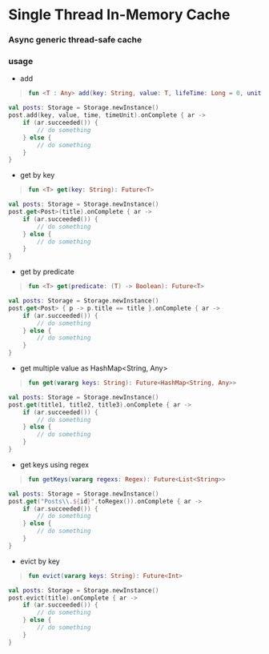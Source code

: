 # Single Thread In-Memory Cache

### Async generic thread-safe cache

### usage
- add
> ```kotlin 
> fun <T : Any> add(key: String, value: T, lifeTime: Long = 0, unit: TimeUnit = TimeUnit.SECONDS): Future<Boolean>
> ```
```kotlin
val posts: Storage = Storage.newInstance()
post.add(key, value, time, timeUnit).onComplete { ar ->
    if (ar.succeeded()) {
        // do something
    } else {
        // do something
    }
}
```

- get by key
> ```kotlin 
> fun <T> get(key: String): Future<T>
> ```
```kotlin
val posts: Storage = Storage.newInstance()
post.get<Post>(title).onComplete { ar ->
    if (ar.succeeded()) {
        // do something
    } else {
        // do something
    }
}
```

- get by predicate
> ```kotlin 
> fun <T> get(predicate: (T) -> Boolean): Future<T>
> ```
```kotlin
val posts: Storage = Storage.newInstance()
post.get<Post> { p -> p.title == title }.onComplete { ar ->
    if (ar.succeeded()) {
        // do something
    } else {
        // do something
    }
}
```

- get multiple value as HashMap<String, Any>
> ```kotlin 
> fun get(vararg keys: String): Future<HashMap<String, Any>> 
> ```
```kotlin
val posts: Storage = Storage.newInstance()
post.get(title1, title2, title3).onComplete { ar ->
    if (ar.succeeded()) {
        // do something
    } else {
        // do something
    }
}
```

- get keys using regex
> ```kotlin 
> fun getKeys(vararg regexs: Regex): Future<List<String>>
> ```
```kotlin
val posts: Storage = Storage.newInstance()
post.get("Posts\\.${id}".toRegex()).onComplete { ar ->
    if (ar.succeeded()) {
        // do something
    } else {
        // do something
    }
}
```

- evict by key
> ```kotlin 
> fun evict(vararg keys: String): Future<Int>
> ```
```kotlin
val posts: Storage = Storage.newInstance()
post.evict(title).onComplete { ar ->
    if (ar.succeeded()) {
        // do something
    } else {
        // do something
    }
}
```